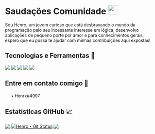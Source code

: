 # Saudações Comunidade <img src="https://raw.githubusercontent.com/MartinHeinz/MartinHeinz/master/wave.gif" width="30px">
Sou Henrx, um jovem curioso que está desbravando o mundo da programação pelo seu incessante interesse em lógica, desenvolvo aplicações de pequeno porte por amor e para conhecimentos gerais, espero que eu possa te ajudar com minhas contribuições aqui expostas!

## Tecnologias e Ferramentas 🔧
![](https://img.shields.io/badge/OS-Windows-informational?style=flat&logo=windows&logoColor=white&color=db0000)
![](https://img.shields.io/badge/Editor-Visual_Studio_Code-informational?style=flat&logo=visualstudiocode&logoColor=white&color=db0000)
![](https://img.shields.io/badge/Code-Lua-informational?style=flat&logo=lua&logoColor=white&color=db0000)
![](https://img.shields.io/badge/Code-Python-informational?style=flat&logo=python&logoColor=white&color=db0000)
![](https://img.shields.io/badge/Code-JavaScript-informational?style=flat&logo=javascript&logoColor=white&color=db0000)


## Entre em contato comigo 📨
<img src="https://cdn3.iconfinder.com/data/icons/popular-services-brands-vol-2/512/discord-512.png" width="16px"> • Henrx#4997

## Estatísticas GitHub 📈

<a href="https://github.com/Henrx/Henrx">
  <img align="center" src="https://github-readme-stats.vercel.app/api/top-langs/?username=MartinHeinz&hide=java,html&title_color=ffffff&text_color=c9cacc&icon_color=bf0606&bg_color=1d1f21" />
</a>
<a href="https://github.com/Henrx/Henrx">
  <img align="center" src="https://github-readme-stats.vercel.app/api?username=Henrx&show_icons=true&line_height=27&count_private=true&title_color=ffffff&text_color=c9cacc&icon_color=bf0606&bg_color=1d1f21" alt="Henrx • Git Status" />
</a>

<a href="https://github.com/Henrx/fivem">
  <img align="center" src="https://github-readme-stats.vercel.app/api/pin/?username=Henrx&repo=fivem&title_color=ffffff&text_color=c9cacc&icon_color=bf0606&bg_color=1d1f21" />
</a>

